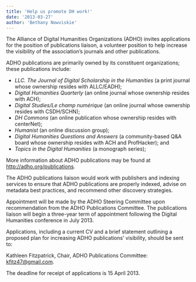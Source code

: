 ```yaml
---
title: 'Help us promote DH work!'
date: '2013-03-27'
author: 'Bethany Nowviskie'
---
```

The Alliance of Digital Humanities Organizations (ADHO) invites applications for the position of publications liaison, a volunteer position to help increase the visibility of the association’s journals and other publications.  

ADHO publications are primarily owned by its constituent organizations; these publications include:

- *LLC. The Journal of Digital Scholarship in the Humanities* (a print journal whose ownership resides with ALLC/EADH);
- *Digital Humanities Quarterly* (an online journal whose ownership resides with ACH);
- *Digital Studies/Le champ numérique* (an online journal whose ownership resides with CSDH/SCHN);
- *DH Commons* (an online publication whose ownership resides with centerNet);
- *Humanist* (an online discussion group);
- *Digital Humanities Questions and Answers* (a community-based Q&amp;A board whose ownership resides with ACH and ProfHacker); and
- *Topics in the Digital Humanities* (a monograph series);

More information about ADHO publications may be found at <http://adho.org/publications>.

The ADHO publications liaison would work with publishers and indexing services to ensure that ADHO publications are properly indexed, advise on metadata best practices, and recommend other discovery strategies.

Appointment will be made by the ADHO Steering Committee upon recommendation from the ADHO Publications Committee. The publications liaison will begin a three-year term of appointment following the Digital Humanities conference in July 2013.

Applications, including a current CV and a brief statement outlining a proposed plan for increasing ADHO publications’ visibility, should be sent to:

Kathleen Fitzpatrick, Chair, ADHO Publications Committee: kfitz47@gmail.com.

The deadline for receipt of applications is 15 April 2013.